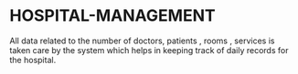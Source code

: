 # HOSPITAL-MANAGEMENT
All data related to the number of doctors, patients , rooms , services is taken care by the system which helps in keeping track of daily records for the hospital.
